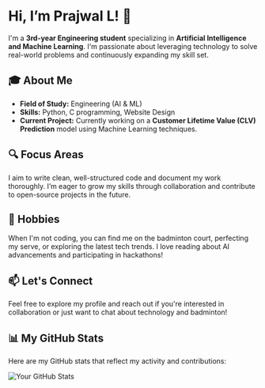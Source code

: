 # Hi, I’m Prajwal L! 👋

I'm a **3rd-year Engineering student** specializing in **Artificial Intelligence and Machine Learning**. I'm passionate about leveraging technology to solve real-world problems and continuously expanding my skill set.

## 🎓 About Me
- **Field of Study:** Engineering (AI & ML)
- **Skills:** Python, C programming, Website Design
- **Current Project:** Currently working on a **Customer Lifetime Value (CLV) Prediction** model using Machine Learning techniques.

## 🔍 Focus Areas
I aim to write clean, well-structured code and document my work thoroughly. I’m eager to grow my skills through collaboration and contribute to open-source projects in the future.

## 🏸 Hobbies
When I'm not coding, you can find me on the badminton court, perfecting my serve, or exploring the latest tech trends. I love reading about AI advancements and participating in hackathons!

## 📫 Let's Connect
Feel free to explore my profile and reach out if you're interested in collaboration or just want to chat about technology and badminton!

## 📊 My GitHub Stats
Here are my GitHub stats that reflect my activity and contributions:

![Your GitHub Stats](https://github-readme-stats.vercel.app/api?username=LPrajwal18&show_icons=true&theme=radical)
